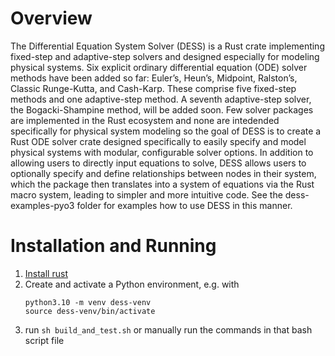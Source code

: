 # Overview
The Differential Equation System Solver (DESS) is a Rust crate implementing fixed-step and adaptive-step solvers and designed especially for modeling physical systems. Six explicit ordinary differential equation (ODE) solver methods have been added so far: Euler’s, Heun’s, Midpoint, Ralston’s, Classic Runge-Kutta, and Cash-Karp.  These comprise five fixed-step methods and one adaptive-step method. A seventh adaptive-step solver, the Bogacki-Shampine method, will be added soon. Few solver packages are implemented in the Rust ecosystem and none are intedended specifically for physical system modeling so the goal of DESS is to create a Rust ODE solver crate designed specifically to easily specify and model physical systems with modular, configurable solver options. In addition to allowing users to directly input equations to solve, DESS allows users to optionally specify and define relationships between nodes in their system, which the package then translates into a system of equations via the Rust macro system, leading to simpler and more intuitive code. See the dess-examples-pyo3 folder for examples how to use DESS in this manner.

<!-- In `See the dess-examples-pyo3 folder for examples how to use DESS in this manner.` let's be sure to turn `dess-examples-pyo3` into a link or something.  
We could also add a function that copies the example files like in FASTSim or something.  I'm not totally sure this makes sense to do. 
 -->

# Installation and Running
1. [Install rust](https://www.ecosia.org/search?q=rustup%20instal&addon=firefox&addonversion=4.1.0&method=topbar)
1. Create and activate a Python environment, e.g. with
    ```
    python3.10 -m venv dess-venv
    source dess-venv/bin/activate
    ```
1. run `sh build_and_test.sh` or manually run the commands in that bash script file 
